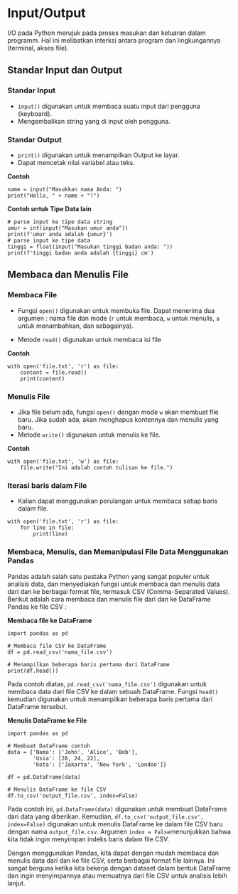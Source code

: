 # Input/Output

I/O pada Python merujuk pada proses masukan dan keluaran dalam programm. Hal ini melibatkan interksi antara program dan lingkungannya (terminal, akses file).

## Standar Input dan Output

### Standar Input

- `input()` digunakan untuk membaca suatu input dari pengguna (keyboard).
- Mengembalikan string yang di input oleh pengguna.

### Standar Output

- `print()` digunakan untuk menampilkan Output ke layar.
- Dapat mencetak nilai variabel atau teks.

**Contoh**

```
name = input("Masukkan nama Anda: ")
print("Hello, " + name + "!")
```

**Contoh untuk Tipe Data lain**

```
# parse input ke tipe data string
umur = int(input("Masukan umur anda"))
print(f'umur anda adalah {umur}')
# parse input ke tipe data
tinggi = float(input("Masukan tinggi badan anda: "))
print(f'tinggi badan anda adalah {tinggi} cm')
```

## Membaca dan Menulis File

### Membaca File

- Fungsi `open()` digunakan untuk membuka file. Dapat menerima dua argumen : nama file dan mode (`r` untuk membaca, `w` untuk menulis, `a` untuk menambahkan, dan sebagainya).

* Metode `read()` digunakan untuk membaca isi file

**Contoh**

```
with open('file.txt', 'r') as file:
    content = file.read()
    print(content)
```

### Menulis File

- Jika file belum ada, fungsi `open()` dengan mode `w` akan membuat file baru. Jika sudah ada, akan menghapus kontennya dan menulis yang baru.
- Metode `write()` digunakan untuk menulis ke file.

**Contoh**

```
with open('file.txt', 'w') as file:
    file.write("Ini adalah contoh tulisan ke file.")
```

### Iterasi baris dalam File

- Kalian dapat menggunakan perulangan untuk membaca setiap baris dalam file.

```
with open('file.txt', 'r') as file:
    for line in file:
        print(line)
```

### Membaca, Menulis, dan Memanipulasi File Data Menggunakan Pandas

Pandas adalah salah satu pustaka Python yang sangat populer untuk analisis data, dan menyediakan fungsi untuk membaca dan menulis data dari dan ke berbagai format file, termasuk CSV (Comma-Separated Values). Berikut adalah cara membaca dan menulis file dari dan ke DataFrame Pandas ke file CSV :

**Membaca file ke DataFrame**

```
import pandas as pd

# Membaca file CSV ke DataFrame
df = pd.read_csv('nama_file.csv')

# Menampilkan beberapa baris pertama dari DataFrame
print(df.head())
```

Pada contoh diatas, `pd.read_csv('nama_file.csv')` digunakan untuk membaca data dari file CSV ke dalam sebuah DataFrame. Fungsi `head()` kemudian digunakan untuk menampilkan beberapa baris pertama dari DataFrame tersebut.

**Menulis DataFrame ke File**

```
import pandas as pd

# Membuat DataFrame contoh
data = {'Nama': ['John', 'Alice', 'Bob'],
        'Usia': [28, 24, 22],
        'Kota': ['Jakarta', 'New York', 'London']}

df = pd.DataFrame(data)

# Menulis DataFrame ke file CSV
df.to_csv('output_file.csv', index=False)
```

Pada contoh ini, `pd.DataFrame(data)` digunakan untuk membuat DataFrame dari data yang diberikan. Kemudian, `df.to_csv('output_file.csv', index=False)` digunakan untuk menulis DataFrame ke dalam file CSV baru dengan nama `output_file.csv`. Argumen `index = False`menunjukkan bahwa kita tidak ingin menyimpan indeks baris dalam file CSV.

Dengan menggunakan Pandas, kita dapat dengan mudah membaca dan menulis data dari dan ke file CSV, serta berbagai format file lainnya. Ini sangat berguna ketika kita bekerja dengan dataset dalam bentuk DataFrame dan ingin menyimpannya atau memuatnya dari file CSV untuk analisis lebih lanjut.
